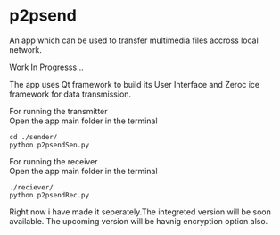 # p2psend
An app which can be used to transfer multimedia files accross local network.    

Work In Progresss...

The app uses Qt framework to build its User Interface and Zeroc ice framework  for data transmission.    

For running the transmitter    
Open the app main folder in the terminal

    cd ./sender/
    python p2psendSen.py

For running the receiver          
Open the app main  folder in  the terminal

    ./reciever/
    python p2psendRec.py
  
Right now i have made it seperately.The integreted version will be soon available.
The upcoming version will be havnig encryption option also.

